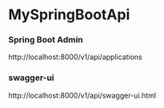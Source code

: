 # MySpringBootApi

### Spring Boot Admin
http://localhost:8000/v1/api/applications

### swagger-ui
http://localhost:8000/v1/api/swagger-ui.html
